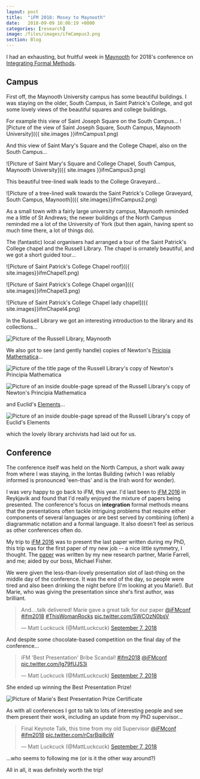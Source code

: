 ```yaml
---
layout: post
title:  "iFM 2018: Mosey to Maynooth"
date:   2018-09-09 16:06:19 +0000
categories: [research]
image: /files/images/ifmCampus3.png
section: Blog
---
```


I had an exhausting, but fruitful week in [Maynooth](https://intokildare.ie/place/maynooth/) for 2018's conference on [Integrating Formal Methods](https://ifm2018.cs.nuim.ie/).

## Campus

First off, the Maynooth University campus has some beautiful buildings. I was staying on the older, South Campus, in Saint Patrick's College, and got some lovely views of the beautiful squares and college buildings.

For example this view of Saint Joseph Square on the South Campus...
![Picture of the view of Saint Joseph Square, South Campus, Maynooth University]({{ site.images }}ifmCampus1.png)

And this view of Saint Mary's Square and the College Chapel, also on the South Campus...

![Picture of Saint Mary's Square and College Chapel, South Campus, Maynooth University]({{ site.images }}ifmCampus3.png)

This beautiful tree-lined walk leads to the College Graveyard...

![Picture of a tree-lined walk towards the Saint Patrick's College Graveyard, South Campus, Maynooth]({{ site.images}}ifmCampus2.png)


As a small town with a fairly large university campus, Maynooth reminded me a little of St Andrews; the newer buildings of the North Campus reminded me a lot of the University of York (but then again, having spent so much time there, a lot of things do).

The (fantastic) local organisers had arranged a tour of the Saint Patrick's College chapel and the Russell Library. The chapel is ornately beautiful, and we got a short guided tour...


![Picture of Saint Patrick's College Chapel roof]({{ site.images}}ifmChapel1.png)

![Picture of Saint Patrick's College Chapel organ]({{ site.images}}ifmChapel3.png)

![Picture of Saint Patrick's College Chapel lady chapel]({{ site.images}}ifmChapel4.png)


In the Russell Library we got an interesting introduction to the library and its collections...

![Picture of the Russell Library, Maynooth]({{site.images}}ifmLibrary1.png)

 We also got to see (and gently handle) copies of Newton's [Pricipia Mathematica](https://en.wikipedia.org/wiki/Principia_Mathematica)...

![Picture of the title page of the Russell Library's copy of Newton's Principia Mathematica]({{site.images}}ifmLibrary2.png)


![Picture of an inside double-page spread of the Russell Library's copy of Newton's Principia Mathematica]({{site.images}}ifmLibrary3.png)

and Euclid's [Elements](https://en.wikipedia.org/wiki/Euclid's_Elements)...

![Picture of an inside double-page spread of the Russell Library's copy of Euclid's Elements]({{site.images}}ifmLibrary4.png)

which the lovely library archivists had laid out for us.

## Conference

The conference itself was held on the North Campus, a short walk away from where I was staying, in the Iontas Building (which I was reliably informed is pronounced 'een-thas' and is the Irish word for wonder).

I was very happy to go back to iFM, this year. I'd last been to [iFM 2016](https://en.ru.is/ifm) in Reykjavik and found that I'd really enjoyed the mixture of papers being presented. The conference's focus on __integration__ formal methods means that the presentations often tackle intriguing problems that require either components of several languages or are best served by combining (often) a diagrammatic notation and a formal language. It also doesn't feel as serious as other conferences often do.

My trip to [iFM 2016](https://en.ru.is/ifm) was to present the last paper written during my PhD, this trip was for the first paper of my new job -- a nice little symmetry, I thought. The [paper](https://arxiv.org/abs/1805.11996) was written by my new research partner, Marie Farrell, and me; aided by our boss, Michael Fisher.

We were given the less-than-lovely presentation slot of last-thing on the middle day of the conference. It was the end of the day, so people were tired and also been drinking the night before (I'm looking at you Marie!). But Marie, who was giving the presentation since she's first author, was brilliant.

<blockquote class="twitter-tweet" data-conversation="none" data-lang="en"><p lang="en" dir="ltr">And....talk delivered! Marie gave a great talk for our paper <a href="https://twitter.com/iFMconf?ref_src=twsrc%5Etfw">@iFMconf</a> <a href="https://twitter.com/hashtag/ifm2018?src=hash&amp;ref_src=twsrc%5Etfw">#ifm2018</a> <a href="https://twitter.com/hashtag/ThisWomanRocks?src=hash&amp;ref_src=twsrc%5Etfw">#ThisWomanRocks</a> <a href="https://t.co/SWCOzN0bsV">pic.twitter.com/SWCOzN0bsV</a></p>&mdash; Matt Luckcuck (@MattLuckcuck) <a href="https://twitter.com/MattLuckcuck/status/1037974414657249285?ref_src=twsrc%5Etfw">September 7, 2018</a></blockquote>

And despite some chocolate-based competition on the final day of the conference...

<blockquote class="twitter-tweet" data-lang="en"><p lang="en" dir="ltr">iFM &#39;Best Presentation&#39; Bribe Scandal! <a href="https://twitter.com/hashtag/ifm2018?src=hash&amp;ref_src=twsrc%5Etfw">#ifm2018</a> <a href="https://twitter.com/iFMconf?ref_src=twsrc%5Etfw">@iFMconf</a> <a href="https://t.co/Ig79fUJS3i">pic.twitter.com/Ig79fUJS3i</a></p>&mdash; Matt Luckcuck (@MattLuckcuck) <a href="https://twitter.com/MattLuckcuck/status/1038018923659251713?ref_src=twsrc%5Etfw">September 7, 2018</a></blockquote>

She ended up winning the Best Presentation Prize!

![Picture of Marie's Best Presentation Prize Certificate]({{site.images}}ifmPrize.png)

As with all conferences I got to talk to lots of interesting people and see them present their work, including an update from my PhD supervisor...

<blockquote class="twitter-tweet" data-lang="en"><p lang="en" dir="ltr">Final Keynote Talk, this time from my old Supervisor <a href="https://twitter.com/iFMconf?ref_src=twsrc%5Etfw">@iFMconf</a> <a href="https://twitter.com/hashtag/ifm2018?src=hash&amp;ref_src=twsrc%5Etfw">#ifm2018</a> <a href="https://t.co/rCsrBqj8cW">pic.twitter.com/rCsrBqj8cW</a></p>&mdash; Matt Luckcuck (@MattLuckcuck) <a href="https://twitter.com/MattLuckcuck/status/1037973285106057216?ref_src=twsrc%5Etfw">September 7, 2018</a></blockquote>



...who seems to following me (or is it the other way around?)

All in all, it was definitely worth the trip!

<script id="twitter-wjs" type="text/javascript" async defer src="//platform.twitter.com/widgets.js"></script>
